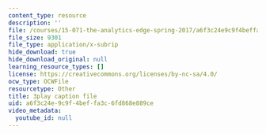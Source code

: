 ```yaml
---
content_type: resource
description: ''
file: /courses/15-071-the-analytics-edge-spring-2017/a6f3c24e9c9f4beffa3c6fd868e889ce_4MhGi6JSGbA.srt
file_size: 9301
file_type: application/x-subrip
hide_download: true
hide_download_original: null
learning_resource_types: []
license: https://creativecommons.org/licenses/by-nc-sa/4.0/
ocw_type: OCWFile
resourcetype: Other
title: 3play caption file
uid: a6f3c24e-9c9f-4bef-fa3c-6fd868e889ce
video_metadata:
  youtube_id: null
---
```

